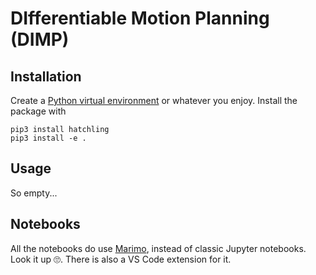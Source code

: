 # DIfferentiable Motion Planning (DIMP)

## Installation

Create a [Python virtual environment](https://docs.python.org/3/library/venv.html) or whatever you enjoy.
Install the package with
```
pip3 install hatchling
pip3 install -e .
```

## Usage

So empty...

## Notebooks

All the notebooks do use [Marimo](https://marimo.io/), instead of classic Jupyter notebooks.
Look it up 🙄.
There is also a VS Code extension for it.